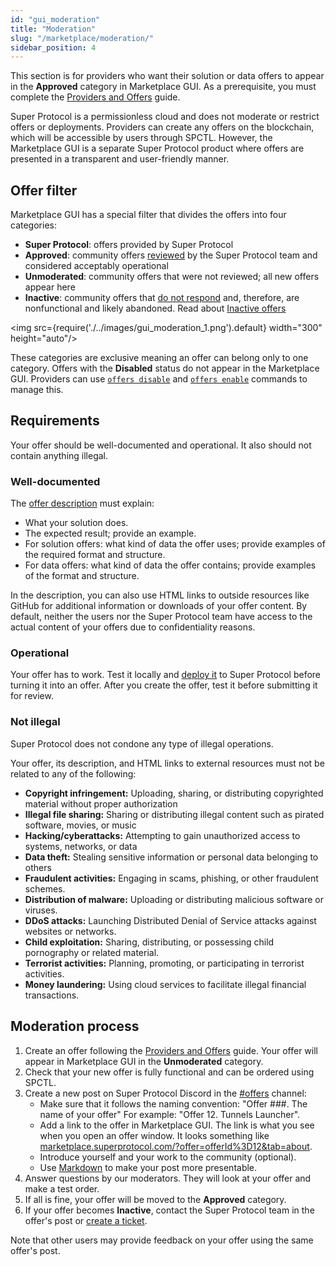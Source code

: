 ```yaml
---
id: "gui_moderation"
title: "Moderation"
slug: "/marketplace/moderation/"
sidebar_position: 4
---
```


This section is for providers who want their solution or data offers to appear in the **Approved** category in Marketplace GUI. As a prerequisite, you must complete the [Providers and Offers](/developers/cli_guides/providers_offers) guide.

Super Protocol is a permissionless cloud and does not moderate or restrict offers or deployments. Providers can create any offers on the blockchain, which will be accessible by users through SPCTL. However, the Marketplace GUI is a separate Super Protocol product where offers are presented in a transparent and user-friendly manner.

## Offer filter

Marketplace GUI has a special filter that divides the offers into four categories:

- **Super Protocol**: offers provided by Super Protocol
- **Approved**: community offers [reviewed](/developers/marketplace/moderation/) by the Super Protocol team and considered acceptably operational
- **Unmoderated**: community offers that were not reviewed; all new offers appear here
- **Inactive**: community offers that [do not respond](/developers/cli_guides/providers_offers#about-offer-provisioner) and, therefore, are nonfunctional and likely abandoned. Read about [Inactive offers](/developers/cli_guides/providers_offers#inactive-offers)

<img src={require('./../images/gui_moderation_1.png').default} width="300" height="auto"/>

These categories are exclusive meaning an offer can belong only to one category. Offers with the **Disabled** status do not appear in the Marketplace GUI. Providers can use [`offers disable`](/developers/cli_commands/offers/offers/disable) and [`offers enable`](/developers/cli_commands/offers/offers/enable) commands to manage this. 

## Requirements

Your offer should be well-documented and operational. It also should not contain anything illegal.

### Well-documented

The [offer description](/developers/cli_guides/providers_offers#offer-description) must explain:

- What your solution does.
- The expected result; provide an example.
- For solution offers: what kind of data the offer uses; provide examples of the required format and structure.
- For data offers: what kind of data the offer contains; provide examples of the format and structure.

In the description, you can also use HTML links to outside resources like GitHub for additional information or downloads of your offer content. By default, neither the users nor the Super Protocol team have access to the actual content of your offers due to confidentiality reasons.

### Operational

Your offer has to work. Test it locally and [deploy it](/developers/cli_guides/quick_guide) to Super Protocol before turning it into an offer. After you create the offer, test it before submitting it for review.

### Not illegal

Super Protocol does not condone any type of illegal operations.

Your offer, its description, and HTML links to external resources must not be related to any of the following:

- **Copyright infringement:** Uploading, sharing, or distributing copyrighted material without proper authorization
- **Illegal file sharing:** Sharing or distributing illegal content such as pirated software, movies, or music
- **Hacking/cyberattacks:** Attempting to gain unauthorized access to systems, networks, or data
- **Data theft:** Stealing sensitive information or personal data belonging to others
- **Fraudulent activities:** Engaging in scams, phishing, or other fraudulent schemes.
- **Distribution of malware:** Uploading or distributing malicious software or viruses.
- **DDoS attacks:** Launching Distributed Denial of Service attacks against websites or networks.
- **Child exploitation:** Sharing, distributing, or possessing child pornography or related material.
- **Terrorist activities:** Planning, promoting, or participating in terrorist activities.
- **Money laundering:** Using cloud services to facilitate illegal financial transactions.

## Moderation process

1. Create an offer following the [Providers and Offers](/developers/cli_guides/providers_offers) guide. Your offer will appear in Marketplace GUI in the **Unmoderated** category.
2. Check that your new offer is fully functional and can be ordered using SPCTL.
3. Create a new post on Super Protocol Discord in the [#offers](https://discord.com/channels/951018794590023681/1239934457041916035) channel:
   + Make sure that it follows the naming convention: "Offer ###. The name of your offer" For example: "Offer 12. Tunnels Launcher".
   + Add a link to the offer in Marketplace GUI. The link is what you see when you open an offer window. It looks something like [marketplace.superprotocol.com/?offer=offerId%3D12&tab=about](https://marketplace.superprotocol.com/?offer=offerId%3D12&tab=about).
   + Introduce yourself and your work to the community (optional).
   + Use [Markdown](https://www.markdownguide.org/) to make your post more presentable.
4. Answer questions by our moderators. They will look at your offer and make a test order.
5. If all is fine, your offer will be moved to the **Approved** category.
6. If your offer becomes **Inactive**, contact the Super Protocol team in the offer's post or [create a ticket](https://discord.com/channels/951018794590023681/1094128903037128735).

Note that other users may provide feedback on your offer using the same offer's post.